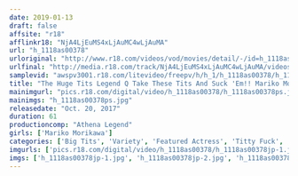 ```yaml
---
date: 2019-01-13
draft: false
affsite: "r18"
afflinkr18: "NjA4LjEuMS4xLjAuMC4wLjAuMA"
url: "h_1118as00378"
urloriginal: "http://www.r18.com/videos/vod/movies/detail/-/id=h_1118as00378"
urlfinal: "http://media.r18.com/track/NjA4LjEuMS4xLjAuMC4wLjAuMA/videos/vod/movies/detail/-/id=h_1118as00378"
samplevid: "awspv3001.r18.com/litevideo/freepv/h/h_1/h_1118as00378/h_1118as00378_dmb_w.mp4"
title: "The Huge Tits Legend Q Take These Tits And Suck 'Em!! Mariko Morikawa"
mainimgurl: "pics.r18.com/digital/video/h_1118as00378/h_1118as00378ps.jpg"
mainimgs: "h_1118as00378ps.jpg"
releasedate: "Oct. 20, 2017"
duration: 61
productioncomp: "Athena Legend"
girls: ['Mariko Morikawa']
categories: ['Big Tits', 'Variety', 'Featured Actress', 'Titty Fuck', 'Threesome / Foursome']
imgurls: ['pics.r18.com/digital/video/h_1118as00378/h_1118as00378jp-1.jpg', 'pics.r18.com/digital/video/h_1118as00378/h_1118as00378jp-2.jpg', 'pics.r18.com/digital/video/h_1118as00378/h_1118as00378jp-3.jpg', 'pics.r18.com/digital/video/h_1118as00378/h_1118as00378jp-4.jpg', 'pics.r18.com/digital/video/h_1118as00378/h_1118as00378jp-5.jpg', 'pics.r18.com/digital/video/h_1118as00378/h_1118as00378jp-6.jpg', 'pics.r18.com/digital/video/h_1118as00378/h_1118as00378jp-7.jpg', 'pics.r18.com/digital/video/h_1118as00378/h_1118as00378jp-8.jpg', 'pics.r18.com/digital/video/h_1118as00378/h_1118as00378jp-9.jpg', 'pics.r18.com/digital/video/h_1118as00378/h_1118as00378jp-10.jpg', 'pics.r18.com/digital/video/h_1118as00378/h_1118as00378jp-11.jpg', 'pics.r18.com/digital/video/h_1118as00378/h_1118as00378jp-12.jpg', 'pics.r18.com/digital/video/h_1118as00378/h_1118as00378jp-13.jpg', 'pics.r18.com/digital/video/h_1118as00378/h_1118as00378jp-14.jpg', 'pics.r18.com/digital/video/h_1118as00378/h_1118as00378jp-15.jpg', 'pics.r18.com/digital/video/h_1118as00378/h_1118as00378jp-16.jpg', 'pics.r18.com/digital/video/h_1118as00378/h_1118as00378jp-17.jpg', 'pics.r18.com/digital/video/h_1118as00378/h_1118as00378jp-18.jpg', 'pics.r18.com/digital/video/h_1118as00378/h_1118as00378jp-19.jpg', 'pics.r18.com/digital/video/h_1118as00378/h_1118as00378jp-20.jpg']
imgs: ['h_1118as00378jp-1.jpg', 'h_1118as00378jp-2.jpg', 'h_1118as00378jp-3.jpg', 'h_1118as00378jp-4.jpg', 'h_1118as00378jp-5.jpg', 'h_1118as00378jp-6.jpg', 'h_1118as00378jp-7.jpg', 'h_1118as00378jp-8.jpg', 'h_1118as00378jp-9.jpg', 'h_1118as00378jp-10.jpg', 'h_1118as00378jp-11.jpg', 'h_1118as00378jp-12.jpg', 'h_1118as00378jp-13.jpg', 'h_1118as00378jp-14.jpg', 'h_1118as00378jp-15.jpg', 'h_1118as00378jp-16.jpg', 'h_1118as00378jp-17.jpg', 'h_1118as00378jp-18.jpg', 'h_1118as00378jp-19.jpg', 'h_1118as00378jp-20.jpg']
---
```

